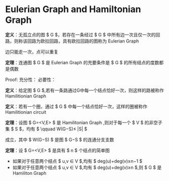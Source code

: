 # Eulerian Graph and Hamiltonian Graph

**定义**：无孤立点的图 $ G $，若存在一条经过 $ G $ 中所有边一次且仅一次的回路，则称该回路为欧拉回路，具有欧拉回路的图称为 Eulerian Graph

边只能走一次，点可以重复

**定理**：连通图 $ G $ 是 Eulerian Graph 的充要条件是 $ G $ 的所有结点的度数都是偶数

Proof:
充分性：
必要性：

**定义**：给定图 $ G $,若有一条路通过G中每一个结点恰好一次，则这样的路被称作 Hamilitionian Graph

**定义**：若有一个圈，通过 $ G $ 中每一个结点恰好一次，这样的圈被称作 Hamilitionian circuit

**定理**：设图 $ G=<V,E> $ 是 Hamilitonian Graph ,则对于每一个 $ V $ 的非空子集 $ S $，均有
$ \qquad W(G−S)≤ |S| $

成立，其中 $ W(G−S) $ 是图 $ G−S $ 的连通分支支数

**定理**：设 $ G=<V,E> $ 是具有 $ n $ 个结点的简单图

- 如果对于任意两个结点 $ u,v ∈ V $,均有 $ deg⁡(u)+deg⁡(v)≥n−1 $
- 如果对于任意两个结点 $ u,v ∈ V $,均有 $ deg⁡(u)+deg⁡(v)≥n $,则 $ G $ 是 Hamiliton Graph